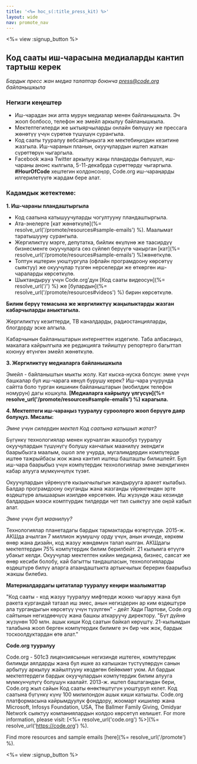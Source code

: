 ```yaml
---
title: '<%= hoc_s(:title_press_kit) %>'
layout: wide
nav: promote_nav
---
```

<%= view :signup_button %>

## Код сааты иш-чарасына медиаларды кантип тартыш керек

*Бардык пресс жан медиа талаптар боюнча <press@code.org> байланышкыла*

### Негизги кеңештер

- Иш-чарадан эки апта мурун медиалар менен байланышкыла. Эч жооп болбосо, телефон же эмейл аркылуу байланышкыла.
- Мектептегилерди же ыктыярчыларды онлайн бөлүшүү же прессага жөнөтүү үчүн сүрөткө түшүшүн сурангыла.
- Код сааты тууралуу вебсайтыңызга же мектебиңиздин кезитине жазгыла. Иш-чаранын планын, окуучулардын иштеп жаткан сүрөттөрүн чыгаргыла.
- Facebook жана Twitter аркылуу жаңы пландарды бөлүшүп, иш-чараны анонс кылгыла, 5-11-декабрда сүрөттөрдү чыгаргыла. **#HourOfCode** хештегин колдонсоңор, Code.org иш-чараңарды илгерилетүүгө жардам бере алат.

### Кадамдык жетектеме:

**1. Иш-чараны пландаштыргыла**

- Код саатына катышуучуларды чогултууну пландаштыргыла.
- Ата-энелерге [кат жөнөткүлө](%= resolve_url('/promote/resources#sample-emails') %). Маалымат таратышууну сурангыла.
- Жергиликтүү мэрге, депутатка, бийлик өкүлүнө же таасирдүү бизнесменге окуучуларга сөз сүйлөп берүүгө чакырган [кат](%= resolve_url('/promote/resources#sample-emails') %)жөнөткүлө.
- Топтун иштерин уюштургула (офлайн програмдоону көрсөтүү сыяктуу) же окуучулар түзгөн нерселерди же өткөргөн иш-чараларды көрсөткүлө.
- Шыктандыруу үчүн Code.org'дун [Код сааты видеосун](%= resolve_url('/') %) же [булардын](%= resolve_url('/promote/resources#videos') %) бирин көрсөткүлө.

**Билим берүү темасына же жергиликтүү жаңылыктарды жазган кабарчыларды аныктагыла.**

Жергиликтүү кезиттерди, ТВ каналдарды, радиостанцияларды, блогдорду эске алгыла.

Кабарчынын байланыштарын интернеттен издегиле. Таба албасаңыз, макалага кайрылгыла же редакцияга тийиштүү репортерго багыттап коюнуу өтүнгөн эмейл жөнөткүлө.

**3. Жергиликтүү медиаларга байланышкыла**

Эмейл - байланыштын мыкты жолу. Кат кыска-нуска болсун: эмне үчүн башкалар бул иш-чарага көңүл бурушу керек? Иш-чара учурунда сайтта боло турган кишинин байланыштарын (мобилдик телефон номурун) дагы кошкула. **[Медиаларга кайрылуу үлгүсүн](%= resolve_url('/promote/resources#sample-emails') %) карагыла.**

**4. Мектептеги иш-чараңыз тууралуу суроолорго жооп берүүгө даяр болуңуз. Мисалы:**

*Эмне үчүн силердин мектеп Код саатына катышып жатат?*

Бүгүнкү технологиялар менен курчалган жашообуз тууралуу окуучулардын түшүнүгү болушу канчалык маанилүү экендиги баарыбызга маалым, ошол эле учурда, мугалимдердин компүтерде иштөө тажрыйбасы жок жана кантип иштеш башташты билишпейт. Бул иш-чара баарыбыз үчүн компүтердик технологиялар эмне экендигинен кабар алууга мүмкүнчүлүк түзөт.

Окуучулардын үйрөнүүгө кызыкчылыгын жандырууга аракет кылабыз. Балдар програмдоону окуганды жана жазганды үйрөнгөндөн эрте өздөштүрө алышаарын изилдөө көрсөткөн. Иш жүзүндө жаш кезинде балдардын мээси комптүрдик тилдерди чет тил сыяктуу эле оңой кабыл алат.

*Эмне үчүн бул маанилүү?*

Технологиялар планетадагы бардык тармактарды өзгөртүүдө. 2015-ж. АКШда ачылган 7 миллион жумушчу орду үчүн, анын ичинде, көркөм өнөр жана дизайн, код жазуу жөндөмүн талап кылган. АКШдагы мектептердин 75% компүтердик билим берилбейт. 21 кылымга өтүүгө убакыт келди. Окуучулар мектептен кийин медицина, бизнес, саясат же өнөр кесиби болобу, кай багытты тандашпасын, технологияларды өздөштүрө билүү аларга атаандаштыкта артыкчылык берерин баарыбыз жакшы билебиз.

**Материалдардагы цитаталар тууралуу кеңири маалыматтар**

"Код сааты - код жазуу тууралуу мифтерди жокко чыгаруу жана бул ракета кургандай татаал иш эмес, анын негиздерин ар ким өздөштүрө ала тургандыгын көрсөтүү үчүн түзүлгөн" - дейт Хади Партови, Code.org сайтынын негиздөөчүсү жана башкы аткаруучу директору. "Бүт дүйнө жүзүнөн 100 млн. ашык киши Код саатын байкап көрүштү. 21-кылымдын талабына жооп берген компүтердик билимге эч бир чек жок, бардык тоскоолдуктардан өтө алат."

**Code.org тууралуу**

Code.org - 501c3 лицензиясынын негизинде иштеген, компүтердик билимди аялдарды жана бул ишке аз катышкан түстүүлөрдүн санын арбытуу аркылуу жайылтууну көздөгөн бейөкмөт уюм. Ал бардык мектептердеги бардык окуучулардын компүтердик билим алууга мүмкүнчүлүгү болушун каалайт. 2013-ж. иштеп баштагандан бери, Code.org жыл сайын Код сааты өнөктөштүгүн уюштуруп келет. Код саатына бүгүнкү күнү 100 милилондон ашык киши катышты. Code.org платформасына кайрымдуулук фонддору, жоомарт кишилер жана Microsoft, Infosys Foundation, USA, The Ballmer Family Giving, Omidyar Network сыяктуу компаниялардын колдоо көрсөтүп келишет. For more information, please visit: [<%= resolve_url('code.org') %>](%= resolve_url('https://code.org') %).

  
Find more resources and sample emails [here](%= resolve_url('/promote') %).

<%= view :signup_button %>